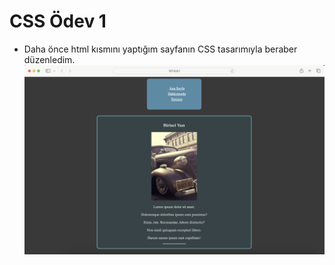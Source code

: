 # CSS Ödev 1
* Daha önce html kısmını yaptığım sayfanın CSS tasarımıyla beraber düzenledim.
![Ekran Resmi](/screenshot.png)
